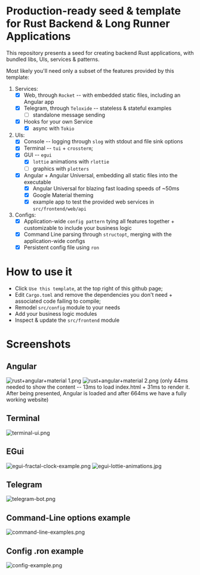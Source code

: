 # Production-ready seed & template for Rust Backend & Long Runner Applications

This repository presents a seed for creating backend Rust applications, with bundled libs, UIs, services & patterns.

Most likely you'll need only a subset of the features provided by this template:
   1. Services:
      - [X] Web, through `Rocket` -- with embedded static files, including an Angular app
      - [X] Telegram, through `Teloxide` -- stateless & stateful examples
         - [ ] standalone message sending
      - [X] Hooks for your own Service
         - [X] async with `Tokio`
   2. UIs:
      - [X] Console -- logging through `slog` with stdout and file sink options
      - [X] Terminal --  `tui` + `crossterm`;
      - [X] GUI -- `egui`
         - [X] `lottie` animations with `rlottie`
         - [ ] graphics with `plotters`
      - [X] Angular + Angular Universal, embedding all static files into the executable
         - [X] Angular Universal for blazing fast loading speeds of ~50ms
         - [X] Google Material theming
         - [X] example app to test the provided web services in `src/frontend/web/api`
   3. Configs:
      - [X] Application-wide `config pattern` tying all features together + customizable to include your business logic
      - [X] Command Line parsing through `structopt`, merging with the application-wide configs
      - [X] Persistent config file using `ron`

# How to use it

   * Click `Use this template`, at the top right of this github page;
   * Edit `Cargo.toml` and remove the dependencies you don't need + associated code failing to compile;
   * Remodel `src/config` module to your needs
   * Add your business logic modules
   * Inspect & update the `src/frontend` module


# Screenshots

## Angular
![rust+angular+material 1.png](screenshots/rust+angular+material%201.png)
![rust+angular+material 2.png](screenshots/rust+angular+material%202.png)
(only 44ms needed to show the content -- 13ms to load index.html + 31ms to render it. After being presented, Angular is loaded and after 664ms we have a fully working website)

## Terminal
![terminal-ui.png](screenshots/terminal-ui.png)

## EGui
![egui-fractal-clock-example.png](screenshots/egui-fractal-clock-example.png)
![egui-lottie-animations.jpg](screenshots/egui-lottie-animations.jpg)

## Telegram
![telegram-bot.png](screenshots/telegram-bot.png)

## Command-Line options example
![command-line-examples.png](screenshots/command-line-examples.png)

## Config .ron example
![config-example.png](screenshots/config-example.png)